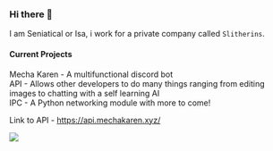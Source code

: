 ### Hi there 👋
I am Seniatical or Isa, i work for a private company called `Slitherins`.

#### Current Projects<br/>
Mecha Karen - A multifunctional discord bot<br/>
API - Allows other developers to do many things ranging from editing images to chatting with a self learning AI<br/>
IPC - A Python networking module with more to come!

Link to API - https://api.mechakaren.xyz/

![](https://komarev.com/ghpvc/?username=Seniatical)
